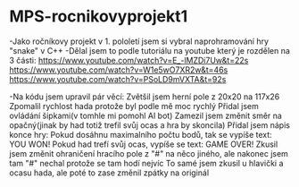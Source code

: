 # MPS-rocnikovyprojekt1

-Jako ročníkovy projekt v 1. pololetí jsem si vybral naprohramování hry "snake" v C++
-Dělal jsem to podle tutoriálu na youtube který je rozdělen na 3 části: 
      https://www.youtube.com/watch?v=E_-lMZDi7Uw&t=22s
      https://www.youtube.com/watch?v=W1e5wO7XR2w&t=46s
      https://www.youtube.com/watch?v=PSoLD9mVXTA&t=92s

-Na kódu jsem upravil pár věcí:
      Zvětšil jsem herní pole z 20x20 na 117x26
      Zpomalil rychlost hada protože byl podle mě moc rychlý
      Přidal jsem ovládání šipkami(v tomhle mi pomohl AI bot)
      Zamezil jsem změnit směr na opačný(jinak by had totiž trefil svůj ocas a hra by skoncila)
      Přidal jsem nápis konce hry:
          Pokud dosáhnu maximalního počtu bodů, tak se vypíše text: YOU WON!
          Pokud had trefí svůj ocas, vypíše se text: GAME OVER!
      Zkusil jsem změnit ohraničení hracího pole z "#" na něco jiného, ale nakonec jsem tam "#" nechal protože se tam hodí nejvíc
          To samé jsem zkusil u hlavički a ocasu hada, ale poté to zase změnil zpátky na originál

      
      
      
